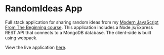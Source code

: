 # RandomIdeas App

Full stack application for sharing random ideas from my [Modern JavaScript From The Beginning course](https://www.traversymedia.com/). This application includes a Node.js/Express REST API that connects to a MongoDB database. The client-side is built using webpack.

View the live application [here](https://randomideas-acf3.onrender.com/).
